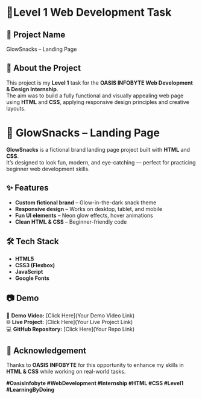 # 🌟Level 1 Web Development Task

## 📌 Project Name
GlowSnacks – Landing Page

## 📖 About the Project
This project is my **Level 1** task for the **OASIS INFOBYTE Web Development & Design Internship**.  
The aim was to build a fully functional and visually appealing web page using **HTML** and **CSS**, applying responsive design principles and creative layouts.

# 🍭 GlowSnacks – Landing Page

**GlowSnacks** is a fictional brand landing page project built with **HTML** and **CSS**.  
It’s designed to look fun, modern, and eye-catching — perfect for practicing beginner web development skills.

## ✨ Features
- **Custom fictional brand** – Glow-in-the-dark snack theme
- **Responsive design** – Works on desktop, tablet, and mobile
- **Fun UI elements** – Neon glow effects, hover animations
- **Clean HTML & CSS** – Beginner-friendly code

## 🛠️ Tech Stack
- **HTML5**
- **CSS3 (Flexbox)**
- **JavaScript**
- **Google Fonts**


## 📷 Demo
🎥 **Demo Video:** [Click Here](Your Demo Video Link)  
🌐 **Live Project:** [Click Here](Your Live Project Link)  
💻 **GitHub Repository:** [Click Here](Your Repo Link)


## 🙌 Acknowledgement

Thanks to **OASIS INFOBYTE** for this opportunity to enhance my skills in **HTML & CSS** while working on real-world tasks.



**#OasisInfobyte #WebDevelopment #Internship #HTML #CSS #Level1 #LearningByDoing**
